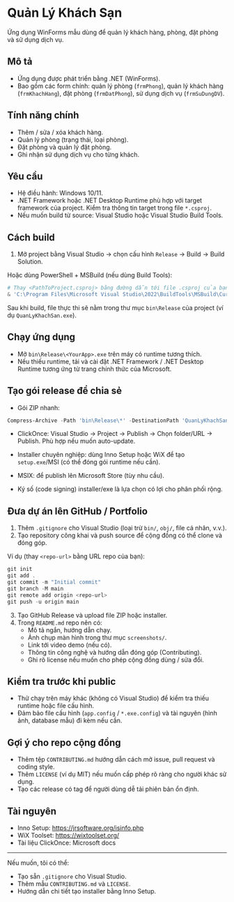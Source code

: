 # Quản Lý Khách Sạn

Ứng dụng WinForms mẫu dùng để quản lý khách hàng, phòng, đặt phòng và sử dụng dịch vụ.

## Mô tả

- Ứng dụng được phát triển bằng .NET (WinForms).
- Bao gồm các form chính: quản lý phòng (`frmPhong`), quản lý khách hàng (`frmKhachHang`), đặt phòng (`frmDatPhong`), sử dụng dịch vụ (`frmSuDungDV`).

## Tính năng chính

- Thêm / sửa / xóa khách hàng.
- Quản lý phòng (trạng thái, loại phòng).
- Đặt phòng và quản lý đặt phòng.
- Ghi nhận sử dụng dịch vụ cho từng khách.

## Yêu cầu

- Hệ điều hành: Windows 10/11.
- .NET Framework hoặc .NET Desktop Runtime phù hợp với target framework của project. Kiểm tra thông tin target trong file `*.csproj`.
- Nếu muốn build từ source: Visual Studio hoặc Visual Studio Build Tools.

## Cách build

1. Mở project bằng Visual Studio → chọn cấu hình `Release` → Build → Build Solution.

Hoặc dùng PowerShell + MSBuild (nếu dùng Build Tools):

```powershell
# Thay <PathToProject.csproj> bằng đường dẫn tới file .csproj của bạn
& 'C:\Program Files\Microsoft Visual Studio\2022\BuildTools\MSBuild\Current\Bin\MSBuild.exe' '<PathToProject.csproj>' /p:Configuration=Release
```

Sau khi build, file thực thi sẽ nằm trong thư mục `bin\Release` của project (ví dụ `QuanLyKhachSan.exe`).

## Chạy ứng dụng

- Mở `bin\Release\<YourApp>.exe` trên máy có runtime tương thích.
- Nếu thiếu runtime, tải và cài đặt .NET Framework / .NET Desktop Runtime tương ứng từ trang chính thức của Microsoft.

## Tạo gói release để chia sẻ

- Gói ZIP nhanh:

```powershell
Compress-Archive -Path 'bin\Release\*' -DestinationPath 'QuanLyKhachSan-v1.0.zip'
```

- ClickOnce: Visual Studio → Project → Publish → Chọn folder/URL → Publish. Phù hợp nếu muốn auto-update.

- Installer chuyên nghiệp: dùng Inno Setup hoặc WiX để tạo `setup.exe`/MSI (có thể đóng gói runtime nếu cần).

- MSIX: để publish lên Microsoft Store (tùy nhu cầu).

- Ký số (code signing) installer/exe là lựa chọn có lợi cho phân phối rộng.

## Đưa dự án lên GitHub / Portfolio

1. Thêm `.gitignore` cho Visual Studio (loại trừ `bin/`, `obj/`, file cá nhân, v.v.).
2. Tạo repository công khai và push source để cộng đồng có thể clone và đóng góp.

Ví dụ (thay `<repo-url>` bằng URL repo của bạn):

```powershell
git init
git add .
git commit -m "Initial commit"
git branch -M main
git remote add origin <repo-url>
git push -u origin main
```

3. Tạo GitHub Release và upload file ZIP hoặc installer.
4. Trong `README.md` repo nên có:
   - Mô tả ngắn, hướng dẫn chạy.
   - Ảnh chụp màn hình trong thư mục `screenshots/`.
   - Link tới video demo (nếu có).
   - Thông tin công nghệ và hướng dẫn đóng góp (Contributing).
   - Ghi rõ license nếu muốn cho phép cộng đồng dùng / sửa đổi.

## Kiểm tra trước khi public

- Thử chạy trên máy khác (không có Visual Studio) để kiểm tra thiếu runtime hoặc file cấu hình.
- Đảm bảo file cấu hình (`app.config` / `*.exe.config`) và tài nguyên (hình ảnh, database mẫu) đi kèm nếu cần.

## Gợi ý cho repo cộng đồng

- Thêm tệp `CONTRIBUTING.md` hướng dẫn cách mở issue, pull request và coding style.
- Thêm `LICENSE` (ví dụ MIT) nếu muốn cấp phép rõ ràng cho người khác sử dụng.
- Tạo các release có tag để người dùng dễ tải phiên bản ổn định.

## Tài nguyên

- Inno Setup: https://jrsoftware.org/isinfo.php
- WiX Toolset: https://wixtoolset.org/
- Tài liệu ClickOnce: Microsoft docs

---

Nếu muốn, tôi có thể:

- Tạo sẵn `.gitignore` cho Visual Studio.
- Thêm mẫu `CONTRIBUTING.md` và `LICENSE`.
- Hướng dẫn chi tiết tạo installer bằng Inno Setup.
